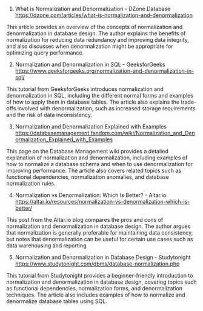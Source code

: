 

1. What is Normalization and Denormalization - DZone Database
https://dzone.com/articles/what-is-normalization-and-denormalization

This article provides an overview of the concepts of normalization and denormalization in database design. The author explains the benefits of normalization for reducing data redundancy and improving data integrity, and also discusses when denormalization might be appropriate for optimizing query performance.

2. Normalization and Denormalization in SQL - GeeksforGeeks
https://www.geeksforgeeks.org/normalization-and-denormalization-in-sql/

This tutorial from GeeksforGeeks introduces normalization and denormalization in SQL, including the different normal forms and examples of how to apply them in database tables. The article also explains the trade-offs involved with denormalization, such as increased storage requirements and the risk of data inconsistency.

3. Normalization and Denormalization Explained with Examples
https://databasemanagement.fandom.com/wiki/Normalization_and_Denormalization_Explained_with_Examples

This page on the Database Management wiki provides a detailed explanation of normalization and denormalization, including examples of how to normalize a database schema and when to use denormalization for improving performance. The article also covers related topics such as functional dependencies, normalization anomalies, and database normalization rules.

4. Normalization vs Denormalization: Which Is Better? - Altar.io
https://altar.io/resources/normalization-vs-denormalization-which-is-better/

This post from the Altar.io blog compares the pros and cons of normalization and denormalization in database design. The author argues that normalization is generally preferable for maintaining data consistency, but notes that denormalization can be useful for certain use cases such as data warehousing and reporting.

5. Normalization and Denormalization in Database Design - Studytonight
https://www.studytonight.com/dbms/database-normalization.php

This tutorial from Studytonight provides a beginner-friendly introduction to normalization and denormalization in database design, covering topics such as functional dependencies, normalization forms, and denormalization techniques. The article also includes examples of how to normalize and denormalize database tables using SQL.